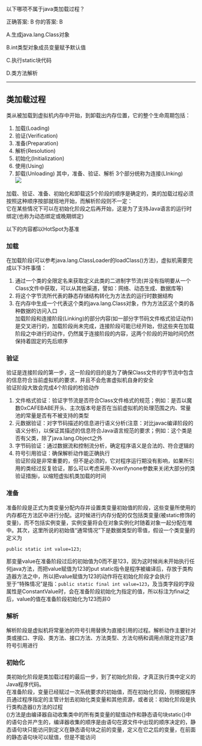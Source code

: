 以下哪项不属于java类加载过程？
  
正确答案: B   你的答案: B
  
A.生成java.lang.Class对象
  
B.int类型对象成员变量赋予默认值  
  
C.执行static块代码
  
D.类方法解析
<hr/>
  
## 类加载过程
类从被加载到虚拟机内存中开始，到卸载出内存位置，它的整个生命周期包括：
1. 加载(Loading)
2. 验证(Verification)
3. 准备(Preparation)
4. 解析(Resolution)
5. 初始化(Initialization)
6. 使用(Using)
7. 卸载(Unloading)
其中，准备、验证、解析 3个部分统称为连接(LInking)  
![](http://img.blog.csdn.net/20160308184325593)  
  
  
加载、验证、准备、初始化和卸载这5个阶段的顺序是确定的，类的加载过程必须按照这种顺序按部就班地开始，而解析阶段则不一定：  
它在某些情况下可以在初始化阶段之后再开始，这是为了支持Java语言的运行时绑定(也称为动态绑定或晚期绑定)    

以下的内容都以HotSpot为基准
### 加载
在加载阶段(可以参考java.lang.ClassLoader的loadClass()方法)，虚拟机需要完成以下3件事情：
1. 通过一个类的全限定名来获取定义此类的二进制字节流(并没有指明要从一个Class文件中获取，可以从其他渠道，譬如：网络、动态生成、数据库等)  
2. 将这个字节流所代表的静态存储结构转化为方法去的运行时数据结构  
3. 在内存中生成一个代表这个类的java.lang.Class对象，作为方法区这个类的各种数据的访问入口  
加载阶段和连接阶段(Linking)的部分内容(如一部分字节码文件格式验证动作)是交叉进行的，加载阶段尚未完成，连接阶段可能已经开始，但这些夹在加载阶段之中进行的动作，仍然属于连接阶段的内容，这两个阶段的开始时间仍然保持着固定的先后顺序  
  
### 验证
验证是连接阶段的第一步，这一阶段的目的是为了确保Class文件的字节流中包含的信息符合当前虚拟机的要求，并且不会危害虚拟机自身的安全  
验证阶段大致会完成4个阶段的检验动作
1. 文件格式验证：验证字节流是否符合Class文件格式的规范；例如：是否以魔数0xCAFEBABE开头、主次版本号是否在当前虚拟机的处理范围之内、常量池的常量是否有不被支持的类型  
2. 元数据验证：对字节码描述的信息进行语义分析(注意：对比javac编译阶段的语义分析)，以保证其描述的信息符合Java语言规范的要求；例如：这个类是否有父类，除了java.lang.Object之外  
3. 字节码验证：通过数据流和控制流分析，确定程序语义是合法的、符合逻辑的  
4. 符号引用验证：确保解析动作能正确执行  
验证阶段是非常重要的，但不是必须的，它对程序运行期没有影响，如果所引用的类经过反复验证，那么可以考虑采用-Xverifynone参数来关闭大部分的类验证措施i，以缩短虚拟机类加载的时间  
  
### 准备
准备阶段是正式为类变量分配内存并设置类变量初始值的阶段，这些变量所使用的内存都在方法区中进行分配。这时候进行内存分配的仅包括类变量(被static修饰的变量)，而不包括实例变量，实例变量将会在对象实例化时随着对象一起分配在堆中。其次，这里所说的初始值“通常情况”下是数据类型的零值，假设一个类变量的定义为 
```
public static int value=123;
```
那变量value在准备阶段过后的初始值为0而不是123，因为这时候尚未开始执行任何java方法，而把value赋值为123的put static指令是程序被编译后，存放于类构造器方法之中，所以把value赋值为123的动作将在初始化阶段才会执行  
至于“特殊情况”是指：`public static final int value=123`，及当类字段的字段属性是ConstantValue时，会在准备阶段初始化为指定的值，所以标注为final之后，value的值在准备阶段初始化为123而非0  
  
### 解析
解析阶段是虚拟机将常量池的符号引用替换为直接引用的过程。解析动作主要针对类或接口、字段、类方法、接口方法、方法类型、方法句柄和调用点限定符这7类符号引用进行  
  
### 初始化
类初始化阶段是类加载过程的最后一步，到了初始化阶段，才真正执行类中定义的Java程序代码。  
在准备阶段，变量已经赋过一次系统要求的初始值，而在初始化阶段，则根据程序员通过程序指定的主管计划去初始化类变量和其他资源，或者说：初始化阶段是执行类构造器<clinit>()方法的过程  
<clinit>()方法是由编译器自动收集类中的所有类变量的赋值动作和静态语句块static{}中的语句合并产生的，编译器收集的顺序是由语句在源文件中出现的顺序决定的，静态语句块只能访问到定义在静态语句块之前的变量，定义在它之后的变量，在前面的静态语句块可以赋值，但是不能访问  
